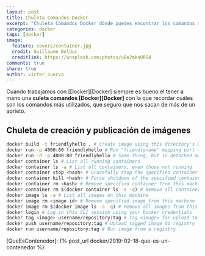 ```yaml
---
layout: post
title: Chuleta Comandos Docker
excerpt: "Chuleta Comandos Docker dónde puedes encontrar los comandos más utilizados con los contenedores Docker."
categories: docker
tags: [docker]
image:
  feature: covers/container.jpg
  credit: Guillaume Bolduc
  creditlink: https://unsplash.com/photos/uBe2mknURG4
comments: true
share: true
author: victor_cuervo
---
```


Cuando trabajamos con [Docker][Docker] siempre es bueno el tener a mano una **culeta comandos [Docker][Docker]** con la que recordar cuáles son los comandos más utilizados, que seguro que nos sacan de más de un aprieto.

## Chuleta de creación y publicación de imágenes

~~~sh
docker build -t friendlyhello . # Create image using this directory's Dockerfile
docker run -p 4000:80 friendlyhello # Run "friendlyname" mapping port 4000 to 80
docker run -d -p 4000:80 friendlyhello # Same thing, but in detached mode
docker container ls # List all running containers
docker container ls -a # List all containers, even those not running
docker container stop <hash> # Gracefully stop the specified container
docker container kill <hash> # Force shutdown of the specified container
docker container rm <hash> # Remove specified container from this machine
docker container rm $(docker container ls -a -q) # Remove all containers
docker image ls -a # List all images on this machine
docker image rm <image id> # Remove specified image from this machine
docker image rm $(docker image ls -a -q) # Remove all images from this machine
docker login # Log in this CLI session using your Docker credentials
docker tag <image> username/repository:tag # Tag <image> for upload to registry
docker push username/repository:tag # Upload tagged image to registry
docker run username/repository:tag # Run image from a registry
~~~






[QueEsContenedor]: {% post_url docker/2019-02-18-que-es-un-contenedor %}
